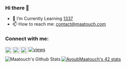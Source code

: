 ### Hi there 👋

<!--
**AyoubMaatouch/AyoubMaatouch** is a ✨ _special_ ✨ repository because its `README.md` (this file) appears on your GitHub profile.

Here are some ideas to get you started:

- 🔭 I’m currently working on ...
- 🌱 I’m currently learning ...
- 👯 I’m looking to collaborate on ...
- 🤔 I’m looking for help with ...
- 💬 Ask me about ...
- 📫 How to reach me: ...
- 😄 Pronouns: ...
- ⚡ Fun fact: ...
-->
- 🌱 I’m Currently Learning <a href="https://1337.ma/en">1337</a>
- 📫 How to reach me: contact@maatouch.com

### Connect with me:

[<img align="left" alt="AyoubMaatouch | Twitter" width="22px" src="https://cdn.jsdelivr.net/npm/simple-icons@v3/icons/twitter.svg" />][twitter]
[<img align="left" alt="AyoubMaatouch | LinkedIn" width="22px" src="https://cdn.jsdelivr.net/npm/simple-icons@v3/icons/linkedin.svg" />][linkedin]
[<img align="left" alt="AyoubMaatouch | Instagram" width="22px" src="https://cdn.jsdelivr.net/npm/simple-icons@v3/icons/instagram.svg" />][instagram]
[![views](https://komarev.com/ghpvc/?username=AyoubMaatouch&label=Profile%20views&color=fe75a9&style=flat)](https://github.com/AyoubMaatouch/)
<br />

<img align="left" alt="Maatouch's Github Stats" src="https://github-readme-stats.vercel.app/api?username=AyoubMaatouch&show_icons=true&hide_border=true" />

[website]: https://www.maatouch.com/
[twitter]: https://twitter.com/AyoubMaatouch
[instagram]: https://instagram.com/ma3touch
[linkedin]: https://www.linkedin.com/in/ayoub-maatouch-624862187/
[![AyoubMaatouch's 42 stats](https://badge42.herokuapp.com/api/stats/aymaatou)](https://github.com/aymaatou/badge42)
